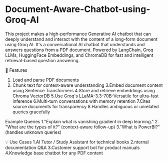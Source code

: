 # Document-Aware-Chatbot-using-Groq-AI
This project makes a high-performance Generative AI chatbot that can deeply understand and interact with the content of a long-form document using Groq AI.
It's a conversational AI chatbot that understands and answers questions from a PDF document. Powered by LangChain, Groq LLMs, HuggingFace Embeddings, and ChromaDB for fast and intelligent retrieval-based question answering.

🚀 Features
 1. Load and parse PDF documents
 2. Chunk text for context-aware understanding
 3.Embed document content using Sentence Transformers
 4.Store and retrieve embeddings using Chroma VectorDB
 5.Use Groq's LLaMA-3.3-70B-Versatile for ultra-fast inference
 6.Multi-turn conversations with memory retention
 7.Cites source documents for transparency
 8.Handles ambiguous or unrelated queries gracefully

 Example Queries
 1."Explain what is vanishing gradient in deep learning."
 2. "What are the types of it?" (context-aware follow-up)
 3."What is PowerBI?" (handles unknown queries)


💡 Use Cases
1.AI Tutor / Study Assistant for technical books
2.nternal documentation Q&A
3.Customer support bot for product manuals
4.Knowledge base chatbot for any PDF content
